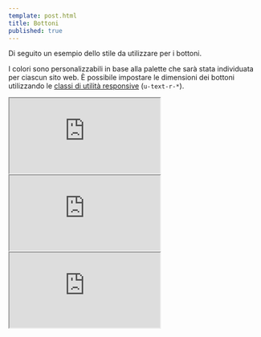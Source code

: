 ```yaml
---
template: post.html
title: Bottoni
published: true
---
```


<!-- ![](/images/tavola_14.png) -->

Di seguito un esempio dello stile da utilizzare per i bottoni.

I colori sono personalizzabili in base alla palette che sarà stata individuata per ciascun sito web.
È possibile impostare le dimensioni dei bottoni utilizzando le
[classi di utilità responsive](https://italia-it.github.io/ita-web-toolkit/components/detail/text--size.html)
(`u-text-r-*`).

<iframe class="lg-example" src="https://italia-it.github.io/ita-web-toolkit/components/preview/button--default.html"></iframe>

<iframe class="lg-example" src="https://italia-it.github.io/ita-web-toolkit/components/preview/button--info.html"></iframe>

<iframe class="lg-example" src="https://italia-it.github.io/ita-web-toolkit/components/preview/button--danger.html"></iframe>

<br>
